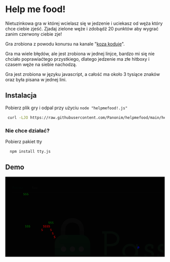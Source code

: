 
# Help me food!
Nietuzinkowa gra w której wcielasz się w jedzenie i uciekasz od węża który chce ciebie zjeść. Zjadaj zielone węże i zdobądź 20 punktów aby wygrać zanim czerwony ciebie zje! 

Gra zrobiona z powodu konursu na kanale "[koza koduje](https://www.youtube.com/@goatcode)".

Gra ma wiele błędów, ale jest zrobiona w jednej linjce, bardzo mi się nie chciało poprawiaćtego przystkiego, dlatego jedzenie ma złe hitboxy i czasem węże na siebie nachodzą. 

Gra jest zrobiona w języku javascript, a całość ma około 3 tysiące znaków oraz była pisana w jednej lini.


## Instalacja

Pobierz plik gry i odpal przy użyciu `node "helpmefood!.js"`

```bash
 curl -LJO https://raw.githubusercontent.com/Panonim/helpmefood/main/helpmefood!.js
```
    
### Nie chce działać? 
Pobierz pakiet tty

```bash
  npm install tty.js
  ```
## Demo


![Demo Image](https://github.com/Panonim/helpmefood/blob/main/obraz.png?raw=true)
